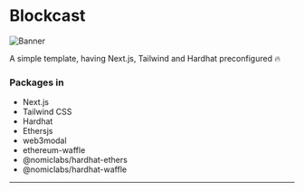 
# Blockcast


![Banner](https://i.ibb.co/VpS7f6Q/Untitled-design-11.png)

A simple template, having Next.js, Tailwind and Hardhat preconfigured 🔥

### Packages in
- Next.js
- Tailwind CSS 
- Hardhat 
- Ethersjs
- web3modal
- ethereum-waffle
- @nomiclabs/hardhat-ethers
- @nomiclabs/hardhat-waffle


<hr/>

